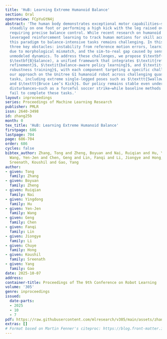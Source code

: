 ```yaml
---
title: 'HuB: Learning Extreme Humanoid Balance'
section: Oral
openreview: FCpYuGtN4j
abstract: 'The human body demonstrates exceptional motor capabilities—such as standing
  steadily on one foot or performing a high kick with the leg raised over 1.5 meters—both
  requiring precise balance control. While recent research on humanoid control has
  leveraged reinforcement learning to track human motions for skill acquisition, applying
  this paradigm to balance-intensive tasks remains challenging. In this work, we identify
  three key obstacles: instability from reference motion errors, learning difficulties
  due to morphological mismatch, and the sim-to-real gap caused by sensor noise and
  unmodeled dynamics. To address these challenges, we propose $\textbf{HuB}$ ($\textbf{Hu}$manoid
  $\textbf{B}$alance), a unified framework that integrates $\textit{reference motion
  refinement}$, $\textit{balance-aware policy learning}$, and $\textit{sim-to-real
  robustness training}$, with each component targeting a specific challenge. We validate
  our approach on the Unitree G1 humanoid robot across challenging quasi-static balance
  tasks, including extreme single-legged poses such as $\texttt{Swallow Balance}$
  and $\texttt{Bruce Lee’s Kick}$. Our policy remains stable even under strong physical
  disturbances—such as a forceful soccer strike—while baseline methods consistently
  fail to complete these tasks.'
layout: inproceedings
series: Proceedings of Machine Learning Research
publisher: PMLR
issn: 2640-3498
id: zhang25b
month: 0
tex_title: 'HuB: Learning Extreme Humanoid Balance'
firstpage: 686
lastpage: 704
page: 686-704
order: 686
cycles: false
bibtex_author: Zhang, Tong and Zheng, Boyuan and Nai, Ruiqian and Hu, Yingdong and
  Wang, Yen-Jen and Chen, Geng and Lin, Fanqi and Li, Jiongye and Hong, Chuye and
  Sreenath, Koushil and Gao, Yang
author:
- given: Tong
  family: Zhang
- given: Boyuan
  family: Zheng
- given: Ruiqian
  family: Nai
- given: Yingdong
  family: Hu
- given: Yen-Jen
  family: Wang
- given: Geng
  family: Chen
- given: Fanqi
  family: Lin
- given: Jiongye
  family: Li
- given: Chuye
  family: Hong
- given: Koushil
  family: Sreenath
- given: Yang
  family: Gao
date: 2025-10-07
address:
container-title: Proceedings of The 9th Conference on Robot Learning
volume: '305'
genre: inproceedings
issued:
  date-parts:
  - 2025
  - 10
  - 7
pdf: https://raw.githubusercontent.com/mlresearch/v305/main/assets/zhang25b/zhang25b.pdf
extras: []
# Format based on Martin Fenner's citeproc: https://blog.front-matter.io/posts/citeproc-yaml-for-bibliographies/
---
```

